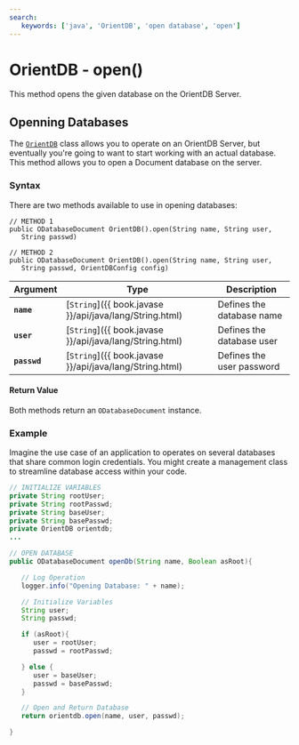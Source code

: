 ```yaml
---
search:
   keywords: ['java', 'OrientDB', 'open database', 'open']
---
```


# OrientDB - open()

This method opens the given database on the OrientDB Server.

## Openning Databases

The [`OrientDB`](Java-Ref-OrientDB.md) class allows you to operate on an OrientDB Server, but eventually you're going to want to start working with an actual database.  This method allows you to open a Document database on the server.

### Syntax

There are two methods available to use in opening databases:

```
// METHOD 1
public ODatabaseDocument OrientDB().open(String name, String user, 
   String passwd)

// METHOD 2
public ODatabaseDocument OrientDB().open(String name, String user,
   String passwd, OrientDBConfig config)
```

| Argument | Type | Description |
|---|---|---|
| **`name`** | [`String`]({{ book.javase }}/api/java/lang/String.html) | Defines the database name |
| **`user`** | [`String`]({{ book.javase }}/api/java/lang/String.html) | Defines the database user |
| **`passwd`** | [`String`]({{ book.javase }}/api/java/lang/String.html) | Defines the user password |

#### Return Value 

Both methods return an `ODatabaseDocument` instance.

### Example

Imagine the use case of an application to operates on several databases that share common login credentials.  You might create a management class to streamline database access within your code.

```java
// INITIALIZE VARIABLES
private String rootUser;
private String rootPasswd;
private String baseUser;
private String basePasswd;
private OrientDB orientdb;
...

// OPEN DATABASE
public ODatabaseDocument openDb(String name, Boolean asRoot){

   // Log Operation
   logger.info("Opening Database: " + name);

   // Initialize Variables
   String user;
   String passwd;

   if (asRoot){
      user = rootUser;
	  passwd = rootPasswd;

   } else { 
      user = baseUser;
	  passwd = basePasswd;
   }

   // Open and Return Database
   return orientdb.open(name, user, passwd);

}
```


